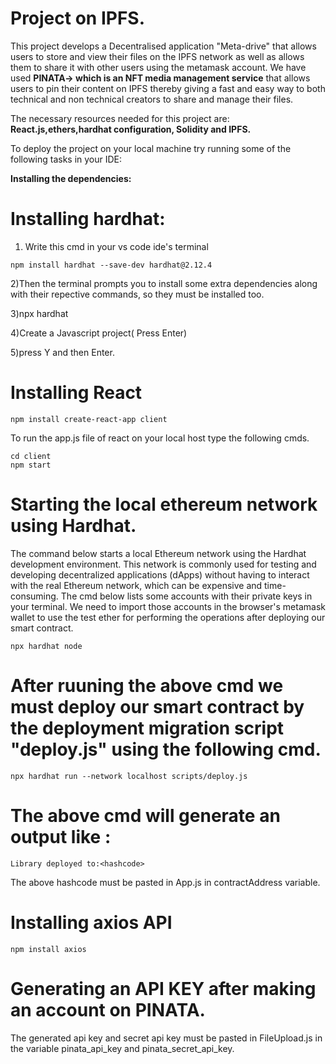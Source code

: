 # Project on IPFS.

This project develops a Decentralised application "Meta-drive" that allows users to store and view their files on the IPFS network as well as allows them to share it with other users using the metamask account. We have used **PINATA-> which is an NFT media management service** that allows users to pin their content on IPFS thereby giving a fast and easy way to both technical and non technical creators to share and manage their files.

The necessary resources needed for this project are:
**React.js,ethers,hardhat configuration, Solidity and IPFS.**

To deploy the project on your local machine try running some of the following tasks in your IDE:

**Installing the dependencies:**

# Installing hardhat:
1) Write this cmd in your vs code ide's terminal 
```
npm install hardhat --save-dev hardhat@2.12.4
```
2)Then the terminal prompts you to install some extra dependencies along with their repective commands, so they must be installed too. 

3)npx hardhat

4)Create a Javascript project( Press Enter)

5)press Y and then Enter.

# Installing React 
 ```
 npm install create-react-app client
```
To run the app.js file of react on your local host type the following cmds.
```
cd client
npm start
```
# Starting the local ethereum network using Hardhat.
 The command below starts a local Ethereum network using the Hardhat development environment. This network is commonly used for testing and developing decentralized applications (dApps) without having to interact with the real Ethereum network, which can be expensive and time-consuming. 
 The cmd below lists some accounts with their private keys in your terminal. We need to import those accounts in the browser's metamask wallet to use the test ether for performing the operations after deploying our smart contract.
```
npx hardhat node
```
# After ruuning the above cmd we must deploy our smart contract by the deployment migration script "deploy.js" using the following cmd.
```
npx hardhat run --network localhost scripts/deploy.js
```
# The above cmd will generate an output like :
``` Library deployed to:<hashcode> ```

The above hashcode must be pasted in App.js in contractAddress variable.
# Installing axios API
```
npm install axios
```
# Generating an API KEY after making an account on PINATA.
The generated api key and secret api key must be pasted in FileUpload.js in the variable pinata_api_key and pinata_secret_api_key.
